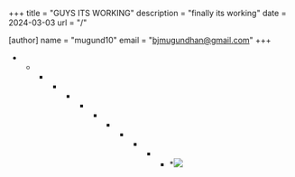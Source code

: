 +++
title = "GUYS ITS WORKING"
description = "finally its working"
date = 2024-03-03
url = "/"

[author]
name = "mugund10"
email = "bjmugundhan@gmail.com"
+++




*   *   *   *   *   *   *   *   *   *   *   *   *![](https://c.tenor.com/G3XQjDTtBEIAAAAd/tenor.gif)


